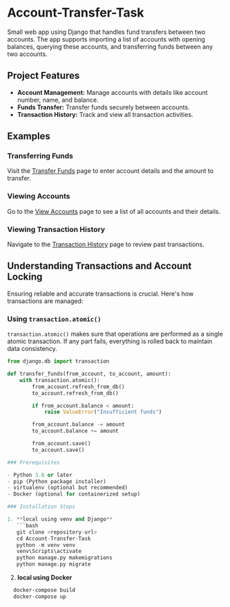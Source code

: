 # Account-Transfer-Task

Small web app using Django that handles fund transfers between two accounts. The app supports importing a list of accounts with opening balances, querying these accounts, and transferring funds between any two accounts.

## Project Features

- **Account Management:** Manage accounts with details like account number, name, and balance.
- **Funds Transfer:** Transfer funds securely between accounts.
- **Transaction History:** Track and view all transaction activities.

## Examples

### Transferring Funds

Visit the [Transfer Funds](#) page to enter account details and the amount to transfer.

### Viewing Accounts

Go to the [View Accounts](#) page to see a list of all accounts and their details.

### Viewing Transaction History

Navigate to the [Transaction History](#) page to review past transactions.

## Understanding Transactions and Account Locking

Ensuring reliable and accurate transactions is crucial. Here's how transactions are managed:

### Using `transaction.atomic()`

`transaction.atomic()` makes sure that operations are performed as a single atomic transaction. If any part fails, everything is rolled back to maintain data consistency.

```python
from django.db import transaction

def transfer_funds(from_account, to_account, amount):
    with transaction.atomic():
        from_account.refresh_from_db()
        to_account.refresh_from_db()

        if from_account.balance < amount:
            raise ValueError("Insufficient funds")

        from_account.balance -= amount
        to_account.balance += amount

        from_account.save()
        to_account.save()

### Prerequisites

- Python 3.8 or later
- pip (Python package installer)
- virtualenv (optional but recommended)
- Docker (optional for containerized setup)

### Installation Steps

1. **local using venv and Django**
   ```bash
   git clone <repository-url>
   cd Account-Transfer-Task
   python -m venv venv 
   venv\Scripts\activate
   python manage.py makemigrations
   python manage.py migrate
   ```
2. **local using Docker**
```bash
  docker-compose build
  docker-compose up
   ```
   ```
